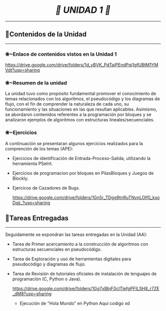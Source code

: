 # <h1 align="center"><em> 🪻 UNIDAD 1 🪻</em></h1>

---


## 🌷**Contenidos de la Unidad**
---

### ❀~**Enlace de contenidos vistos en la Unidad 1**
https://drive.google.com/drive/folders/1d_yBVK_PdTaiPEndPqi1gfUBtM1YMVdt?usp=sharing
### ❀~**Resumen de la unidad**
La unidad tuvo como propósito fundamental promover el conocimiento de temas relacionados con los algoritmos, el pseudocódigo y los diagramas de flujo,
con el fin de comprender la naturaleza de cada uno, su funcionamiento y las situaciones en las que resultan aplicables. Asimismo, se abordaron contenidos
referentes a la programación por bloques y se analizaron ejemplos de algoritmos con estructuras lineales/secuenciales.
### ❀~**Ejercicios**
A continuación se presentaran algunos ejercicios realizados para la comprención de los temas (APE):

- Ejercicios de identificación de Entrada-Proceso-Salida, utilizando la herramienta PSeInt.
- Ejercicios de programacion por bloques en PilasBloques y Juegos de Blockly.
- Ejercicos de Cazadores de Bugs.
  
  https://drive.google.com/drive/folders/1Gn5r_TDgg9tnRuTNvnLOlf0_kxoDqjj_?usp=sharing

## 🌷**Tareas Entregadas**
---

Seguidamente se expondran las tareas entregadas en la Unidad (AA):

- Tarea de Primer acercamiento a la construcción de algoritmos con estructuras secuenciales en pseudocódigo.
- Tarea de Exploración y uso de herramientas digitales para pseudocódigo y diagramas de flujo.
- Tarea de Revisión de tutoriales oficiales de instalación de lenguajes de programación (C, Python o Java).

  https://drive.google.com/drive/folders/1Gg7xBbjF0clTlefgPFILSH8_r7ZE_dM8?usp=sharing
  
  - Ejecución de "Hola Mundo" en Python
    Aqui codigo xd


